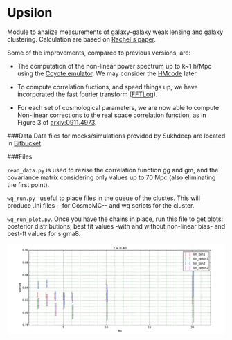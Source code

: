 # Upsilon
Module to analize measurements of galaxy-galaxy weak lensing and galaxy clustering.
Calculation are based on [Rachel's paper](http://arxiv.org/abs/1207.1120v3).

Some of the improvements, compared to previous versions, are:

* The computation of the non-linear power spectrum up to k~1 h/Mpc using the 
 	[Coyote emulator](http://www.hep.anl.gov/cosmology/CosmicEmu/emu.html). We may consider the [HMcode](https://github.com/alexander-mead/hmcode) later.
 
* To compute correlation fuctions, and speed things up, we have incorporated the fast fourier transform ([FFTLog](http://casa.colorado.edu/~ajsh/FFTLog/#motivation)). 
 
* For each set of cosmological parameters, we are now able to compute Non-linear corrections to the real space correlation function, as in Figure 3 of [arxiv:0911.4973](http://arxiv.org/abs/0911.4973). 

###Data
Data files for mocks/simulations provided by Sukhdeep are located
in [Bitbucket](https://bitbucket.org/sukhdeep89/lowz_clustering_lensing).

###Files 

``read_data.py`` is used to rezise the correlation function gg and gm, and
the covariance matrix considering only values up to 70 Mpc (also eliminating the first point).

``wq_run.py `` useful to place files in the queue of the clustes.
This will produce .Ini files --for CosmoMC-- and wq scripts for the cluster.

``wq_run_plot.py``. Once you have the chains in place, run this file to
get plots: posterior distributions, best fit values -with and without non-linear
bias- and best-ft values for sigma8.


![](https://github.com/ja-vazquez/Upsilon/blob/master/sigma8.jpg)